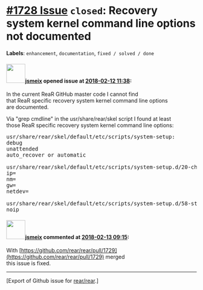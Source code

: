 [\#1728 Issue](https://github.com/rear/rear/issues/1728) `closed`: Recovery system kernel command line options not documented
=============================================================================================================================

**Labels**: `enhancement`, `documentation`, `fixed / solved / done`

#### <img src="https://avatars.githubusercontent.com/u/1788608?u=925fc54e2ce01551392622446ece427f51e2f0ce&v=4" width="50">[jsmeix](https://github.com/jsmeix) opened issue at [2018-02-12 11:38](https://github.com/rear/rear/issues/1728):

In the current ReaR GitHub master code I cannot find  
that ReaR specific recovery system kernel command line options  
are documented.

Via "grep cmdline" in the usr/share/rear/skel script I found at least  
those ReaR specific recovery system kernel command line options:

<pre>
usr/share/rear/skel/default/etc/scripts/system-setup:
debug
unattended
auto_recover or automatic

usr/share/rear/skel/default/etc/scripts/system-setup.d/20-check-boot-options.sh:
ip=
nm=
gw=
netdev=

usr/share/rear/skel/default/etc/scripts/system-setup.d/58-start-dhclient.sh:
noip
</pre>

#### <img src="https://avatars.githubusercontent.com/u/1788608?u=925fc54e2ce01551392622446ece427f51e2f0ce&v=4" width="50">[jsmeix](https://github.com/jsmeix) commented at [2018-02-13 09:15](https://github.com/rear/rear/issues/1728#issuecomment-365198523):

With
[https://github.com/rear/rear/pull/1729](https://github.com/rear/rear/pull/1729)
merged  
this issue is fixed.

------------------------------------------------------------------------

\[Export of Github issue for
[rear/rear](https://github.com/rear/rear).\]
